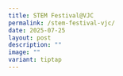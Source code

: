 ```yaml
---
title: STEM Festival@VJC
permalink: /stem-festival-vjc/
date: 2025-07-25
layout: post
description: ""
image: ""
variant: tiptap
---
```

